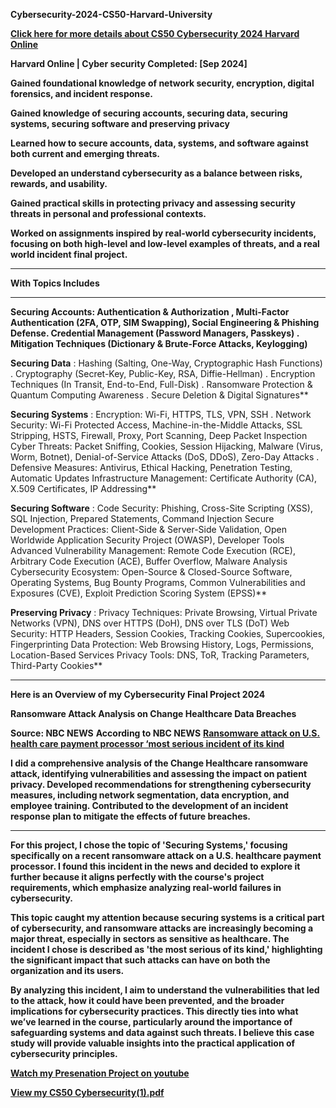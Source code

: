 **Cybersecurity-2024-CS50-Harvard-University**

**[Click here for more details about CS50 Cybersecurity 2024 Harvard Online](https://www.harvardonline.harvard.edu/course/cs50s-introduction-cybersecurity)**

**Harvard Online | Cyber security Completed: [Sep 2024]** 

**Gained foundational knowledge of network security, encryption, digital forensics, and incident response.**

**Gained knowledge of securing accounts, securing data, securing systems, securing software and preserving privacy**      

**Learned how to secure accounts, data, systems, and software against both current and emerging threats.**

**Developed an understand cybersecurity as a balance between risks, rewards, and usability.**

**Gained practical skills in protecting privacy and assessing security threats in personal and professional contexts.**

**Worked on assignments inspired by real-world cybersecurity incidents, focusing on both high-level and low-level examples of threats, and a real world incident final project.**
___________________________________


**With Topics Includes**
_____________________________________

**Securing Accounts:   Authentication & Authorization , Multi-Factor Authentication (2FA, OTP, SIM Swapping), Social Engineering & Phishing Defense.  Credential Management (Password Managers, Passkeys) . Mitigation Techniques (Dictionary & Brute-Force Attacks, Keylogging)**

**Securing Data** :  Hashing (Salting, One-Way, Cryptographic Hash Functions) . Cryptography (Secret-Key, Public-Key, RSA, Diffie-Hellman) . Encryption Techniques (In Transit, End-to-End, Full-Disk) . Ransomware Protection & Quantum Computing Awareness . Secure Deletion & Digital Signatures**

**Securing Systems** : Encryption: Wi-Fi, HTTPS, TLS, VPN, SSH . Network Security: Wi-Fi Protected Access, Machine-in-the-Middle Attacks, SSL Stripping, HSTS, Firewall, Proxy, Port Scanning, Deep Packet Inspection
Cyber Threats: Packet Sniffing, Cookies, Session Hijacking, Malware (Virus, Worm, Botnet), Denial-of-Service Attacks (DoS, DDoS), Zero-Day Attacks . Defensive Measures: Antivirus, Ethical Hacking, Penetration Testing, Automatic Updates
Infrastructure Management: Certificate Authority (CA), X.509 Certificates, IP Addressing**

**Securing Software** : Code Security: Phishing, Cross-Site Scripting (XSS), SQL Injection, Prepared Statements, Command Injection
Secure Development Practices: Client-Side & Server-Side Validation, Open Worldwide Application Security Project (OWASP), Developer Tools
Advanced Vulnerability Management: Remote Code Execution (RCE), Arbitrary Code Execution (ACE), Buffer Overflow, Malware Analysis
Cybersecurity Ecosystem: Open-Source & Closed-Source Software, Operating Systems, Bug Bounty Programs, Common Vulnerabilities and Exposures (CVE), Exploit Prediction Scoring System (EPSS)**

**Preserving Privacy** : Privacy Techniques: Private Browsing, Virtual Private Networks (VPN), DNS over HTTPS (DoH), DNS over TLS (DoT)
Web Security: HTTP Headers, Session Cookies, Tracking Cookies, Supercookies, Fingerprinting
Data Protection: Web Browsing History, Logs, Permissions, Location-Based Services
Privacy Tools: DNS, ToR, Tracking Parameters, Third-Party Cookies**
_________________________________________________

**Here is an Overview of my Cybersecurity Final Project 2024**

**Ransomware Attack Analysis on Change Healthcare Data Breaches**

**Source: NBC NEWS** **According to NBC NEWS**  **[Ransomware attack on U.S. health care payment processor ‘most serious incident of its kind](https://www.nbcnews.com/tech/security/ransomware-attack-us-health-care-payment-processor-serious-incident-ki-rcna141322)**

**I did a comprehensive analysis of the Change Healthcare ransomware attack, identifying vulnerabilities and assessing the impact on patient privacy. Developed recommendations for strengthening cybersecurity measures, including network segmentation, data encryption, and employee training. Contributed to the development of an incident response plan to mitigate the effects of future breaches.**
___________________________________________________________


**For this project, I chose the topic of 'Securing Systems,' focusing specifically on a recent ransomware attack on a U.S. healthcare payment processor. I found this incident in the news and decided to explore it further because it aligns perfectly with the course's project requirements, which emphasize analyzing real-world failures in cybersecurity.**

**This topic caught my attention because securing systems is a critical part of cybersecurity, and ransomware attacks are increasingly becoming a major threat, especially in sectors as sensitive as healthcare. The incident I chose is described as 'the most serious of its kind,' highlighting the significant impact that such attacks can have on both the organization and its users.**

**By analyzing this incident, I aim to understand the vulnerabilities that led to the attack, how it could have been prevented, and the broader implications for cybersecurity practices. This directly ties into what we’ve learned in the course, particularly around the importance of safeguarding systems and data against such threats. I believe this case study will provide valuable insights into the practical application of cybersecurity principles.**

**[Watch my Presenation Project on youtube](https://www.youtube.com/watch?v=65ycRskPSJM)**

**[View my CS50 Cybersecurity(1).pdf](https://github.com/user-attachments/files/17216057/CS50.Cybersecurity.1.pdf)**








